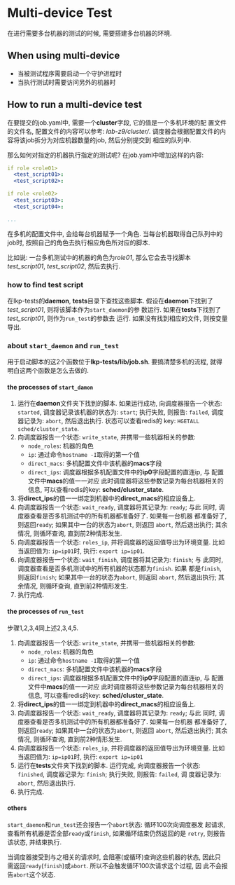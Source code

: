 # Multi-device Test

在进行需要多台机器的测试的时候, 需要搭建多台机器的环境.

## When using multi-device

  * 当被测试程序需要启动一个守护进程时
  * 当执行测试时需要访问另外的机器时

## How to run a multi-device test

在要提交的job.yaml中, 需要一个**cluster**字段, 它的值是一个多机环境的配
置文件的文件名, 配置文件的内容可以参考: *lab-z9/cluster/*.
调度器会根据配置文件的内容将该job拆分为对应机器数量的job, 然后分别提交到
相应的队列中.

那么如何对指定的机器执行指定的测试呢?
在job.yaml中增加这样的内容:

``` yaml
if role <role01>
  <test_script01>:
  <test_script02>:

if role <role02>
  <test_script03>:
  <test_script04>:

...
```

在多机的配置文件中, 会给每台机器赋予一个角色. 当每台机器取得自己队列中的
job时, 按照自己的角色去执行相应角色所对应的脚本.

比如说: 一台多机测试中的机器的角色为*role01*, 那么它会去寻找脚本
*test_script01*, *test_script02*, 然后去执行.

### how to find test script

在lkp-tests的**daemon**, **tests**目录下查找这些脚本.
假设在**daemon**下找到了*test_script01*, 则将该脚本作为`start_daemon`的参
数运行. 如果在**tests**下找到了*test_script01*, 则作为`run_test`的参数去
运行. 如果没有找到相应的文件, 则按变量导出.

### about `start_daemon` and `run_test`

用于启动脚本的这2个函数位于**lkp-tests/lib/job.sh**.
要搞清楚多机的流程, 就得明白这两个函数是怎么去做的.

#### the processes of `start_damon`

  1. 运行在**daemon**文件夹下找到的脚本. 如果运行成功, 向调度器报告一个状态:
     `started`, 调度器记录该机器的状态为: `start`; 执行失败, 则报告:
     `failed`, 调度器记录为: `abort`, 然后退出执行. 状态可以查看redis的
     key: `HGETALL sched/cluster_state`.
  2. 向调度器报告一个状态: `write_state`, 并携带一些机器相关的参数:
	 * `node_roles`: 机器的角色
	 * `ip`: 通过命令`hostname -I`取得的第一个值
	 * `direct_macs`: 多机配置文件中该机器的**macs**字段
	 * `direct_ips`: 调度器根据多机配置文件中的**ip0**字段配置的直连ip, 与
       配置文件中**macs**的值一一对应
	 此时调度器将这些参数记录为每台机器相关的信息, 可以查看redis的key:
     **sched/cluster_state**.
  3. 将**direct_ips**的值一一绑定到机器中的**direct_macs**的相应设备上.
  4. 向调度器报告一个状态: `wait_ready`, 调度器将其记录为: `ready`; 与此
     同时, 调度器查看是否多机测试中的所有机器都准备好了. 如果每一台机器
     都准备好了, 则返回`ready`; 如果其中一台的状态为`abort`, 则返回
     `abort`, 然后退出执行; 其余情况, 则循环查询, 直到前2种情形发生.
  5. 向调度器报告一个状态: `roles_ip`, 并将调度器的返回值导出为环境变量.
     比如当返回值为: `ip=ip01`时, 执行: `export ip=ip01`.
  6. 向调度器报告一个状态: `wait_finish`, 调度器将其记录为: `finish`; 与
     此同时, 调度器查看是否多机测试中的所有机器的状态都为`finish`. 如果
     都是`finish`, 则返回`finish`; 如果其中一台的状态为`abort`, 则返回
     `abort`, 然后退出执行; 其余情况, 则循环查询, 直到前2种情形发生.
  7. 执行完成.

#### the processes of `run_test`

步骤1,2,3,4同上述2,3,4,5.

  1. 向调度器报告一个状态: `write_state`, 并携带一些机器相关的参数:
	 * `node_roles`: 机器的角色
	 * `ip`: 通过命令`hostname -I`取得的第一个值
	 * `direct_macs`: 多机配置文件中该机器的**macs**字段
	 * `direct_ips`: 调度器根据多机配置文件中的**ip0**字段配置的直连ip, 与
       配置文件中**macs**的值一一对应
	 此时调度器将这些参数记录为每台机器相关的信息, 可以查看redis的key:
     **sched/cluster_state**.
  2. 将**direct_ips**的值一一绑定到机器中的**direct_macs**的相应设备上.
  3. 向调度器报告一个状态: `wait_ready`, 调度器将其记录为: `ready`; 与此
     同时, 调度器查看是否多机测试中的所有机器都准备好了. 如果每一台机器
     都准备好了, 则返回`ready`; 如果其中一台的状态为`abort`, 则返回
     `abort`, 然后退出执行; 其余情况, 则循环查询, 直到前2种情形发生.
  4. 向调度器报告一个状态: `roles_ip`, 并将调度器的返回值导出为环境变量.
     比如当返回值为: `ip=ip01`时, 执行: `export ip=ip01`
  5. 运行在**tests**文件夹下找到的脚本. 运行完成, 向调度器报告一个状态:
     `finished`, 调度器记录为: `finish`; 执行失败, 则报告: `failed`, 调
     度器记录为: `abort`, 然后退出执行.
  6. 执行完成.

#### others

`start_daemon`和`run_test`还会报告一个`abort`状态: 循环100次向调度器发
起请求, 查看所有机器是否全部`ready`或`finish`, 如果循环结束仍然返回的是
`retry`, 则报告该状态, 并结束执行.

当调度器接受到与之相关的请求时, 会阻塞(或循环)查询这些机器的状态, 因此只
需返回`ready`(`finish`)或`abort`. 所以不会触发循环100次请求这个过程, 因
此不会报告`abort`这个状态.
